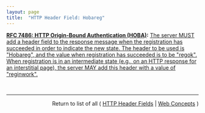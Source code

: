 ```yaml
---
layout: page
title:  "HTTP Header Field: Hobareg"
---
```


**[RFC 7486: HTTP Origin-Bound Authentication (HOBA)](/specs/IETF/RFC/7486 "HTTP Origin-Bound Authentication (HOBA) is a digital-signature-based design for an HTTP authentication method. The design can also be used in JavaScript-based authentication embedded in HTML. HOBA is an alternative to HTTP authentication schemes that require passwords and therefore avoids all problems related to passwords, such as leakage of server-side password databases."):** [The server MUST add a header field to the response message when the registration has succeeded in order to indicate the new state. The header to be used is "Hobareg", and the value when registration has succeeded is to be "regok". When registration is in an intermediate state (e.g., on an HTTP response for an interstitial page), the server MAY add this header with a value of "reginwork".](http://tools.ietf.org/html/rfc7486#section-6.1.1)

<br/>
<hr/>

<p style="text-align: right">Return to list of all ( <a href="../http-headers">HTTP Header Fields</a> | <a href="../">Web Concepts</a> )</p>